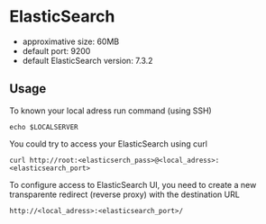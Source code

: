 # ElasticSearch

* approximative size: 60MB
* default port: 9200
* default ElasticSearch version: 7.3.2

## Usage

To known your local adress run command (using SSH)
```
echo $LOCALSERVER
```

You could try to access your ElasticSearch using curl
```
curl http://root:<elasticserch_pass>@<local_adress>:<elasticsearch_port>
```

To configure access to ElasticSearch UI, you need to create a new transparente redirect (reverse proxy) with the destination URL

```
http://<local_adress>:<elasticsearch_port>/
```
